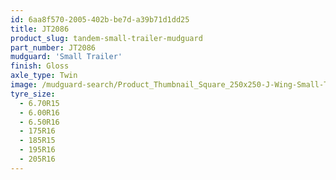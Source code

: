 ```yaml
---
id: 6aa8f570-2005-402b-be7d-a39b71d1dd25
title: JT2086
product_slug: tandem-small-trailer-mudguard
part_number: JT2086
mudguard: 'Small Trailer'
finish: Gloss
axle_type: Twin
image: /mudguard-search/Product_Thumbnail_Square_250x250-J-Wing-Small-Trailer-Tandem.jpg
tyre_size:
  - 6.70R15
  - 6.00R16
  - 6.50R16
  - 175R16
  - 185R15
  - 195R16
  - 205R16
---
```

